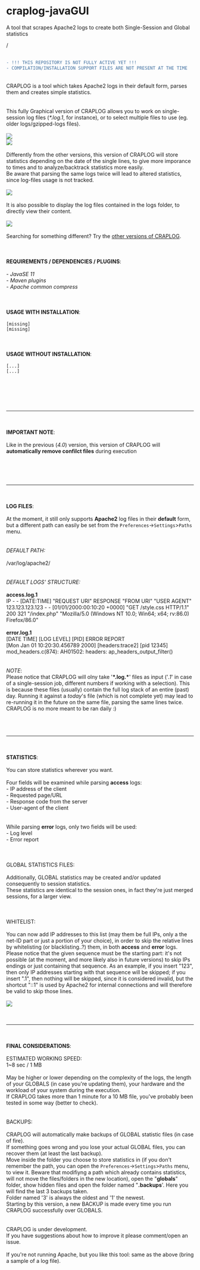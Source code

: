 # craplog-javaGUI
A tool that scrapes Apache2 logs to create both Single-Session and Global statistics

/<br>
<br>
``` diff
- !!! THIS REPOSITORY IS NOT FULLY ACTIVE YET !!!
- COMPILATION/INSTALLATION SUPPORT FILES ARE NOT PRESENT AT THE TIME
```

<br>
CRAPLOG is a tool which takes Apache2 logs in their default form, parses them and creates simple statistics.<br>
<br>
<br>
This fully Graphical version of CRAPLOG allows you to work on single-session log files (<i>*.log.1</i>, for instance), or to select multiple files to use (eg. older logs/gzipped-logs files).<br>
<br>
<img src="https://github.com/elB4RTO/CRAPLOG/blob/main/crapshots/java1a.png">
<br>
<img src="https://github.com/elB4RTO/CRAPLOG/blob/main/crapshots/java1b.png">
<br>
<br>
Differently from the other versions, this version of CRAPLOG will store statistics depending on the date of the single lines, to give more imporance to times and to analyze/backtrack statistics more easily.<br>
Be aware that parsing the same logs twice will lead to altered statistics, since log-files usage is not tracked.<br>
<br>
<img src="https://github.com/elB4RTO/CRAPLOG/blob/main/crapshots/java2.png">
<br>
<br>
It is also possible to display the log files contained in the logs folder, to directly view their content.<br>
<br>
<img src="https://github.com/elB4RTO/CRAPLOG/blob/main/crapshots/java3.png">
<br>
<br>
Searching for something different? Try the <a href="https://github.com/elB4RTO/CRAPLOG">other versions of CRAPLOG</a>.<br>
<br>
<br>
<br>
<b>REQUIREMENTS / DEPENDENCIES / PLUGINS</b>:<br><br>
- <i>JavaSE 11</i><br>
- <i>Maven plugins</i><br>
- <i>Apache common compress</i><br>
<br>
<br>
<br>
<b>USAGE WITH INSTALLATION</b>:<br>
<br>
<code>[missing]</code><br>
<code>[missing]</code><br>
<br>
<br>
<br>
<b>USAGE WITHOUT INSTALLATION</b>:<br>
<br>
<code>[...]</code><br>
<code>[...]</code><br>
<br>
<br>
<br>
<br>
<br><hr><br>
<br>
<b>IMPORTANT NOTE</b>:<br>
<br>
Like in the previous (<i>4.0</i>) version, this version of CRAPLOG will <b>automatically remove confilct files</b> during execution<br>
<br>
<br>
<br>
<br><hr><br>
<br>
<b>LOG FILES</b>:<br>
<br>
At the moment, it still only supports <b>Apache2</b> log files in their <b>default</b> form, but a different path can easily be set from the <code>Preferences</code>→<code>Settings</code>><code>Paths</code> menu.<br>
<br>
<br>
<i>DEFAULT PATH:</i><br>
<br>
/var/log/apache2/<br>
<br>
<br>
<i>DEFAULT LOGS' STRUCTURE:</i><br>
<br>
<b>access.log.1</b><br>
IP - - [DATE:TIME] "REQUEST URI" RESPONSE "FROM URI" "USER AGENT"<br>
123.123.123.123 - - [01/01/2000:00:10:20 +0000] "GET /style.css HTTP/1.1" 200 321 "/index.php" "Mozilla/5.0 (Windows NT 10.0; Win64; x64; rv:86.0) Firefox/86.0"<br>
<br>
<b>error.log.1</b><br>
[DATE TIME] [LOG LEVEL] [PID] ERROR REPORT<br>
[Mon Jan 01 10:20:30.456789 2000] [headers:trace2] [pid 12345] mod_headers.c(874): AH01502: headers: ap_headers_output_filter()<br>
<br>
<br>
<i>NOTE</i>:<br>
Please notice that CRAPLOG will olny take '<b>*.log.*</b>' files as input ('<i>.1</i>' in case of a single-session job, different numbers if working with a selection). This is because these files (usually) contain the full log stack of an entire (past) day. Running it against a <i>today</i>'s file (which is not complete yet) may lead to re-running it in the future on the same file, parsing the same lines twice.<br>
CRAPLOG is no more meant to be ran daily :)<br>
<br>
<br>
<br><hr><br>
<br>
<b>STATISTICS</b>:<br>
<br>
You can store statistics wherever you want.<br>
<br>
Four fields will be examined while parsing <b>access</b> logs:<br>
- IP address of the client<br>
- Requested page/URL<br>
- Response code from the server<br>
- User-agent of the client<br>
<br>
<br>
While parsing <b>error</b> logs, only two fields will be used:<br>
- Log level<br>
- Error report<br>
<br>
<br>
<br>
GLOBAL STATISTICS FILES:<br>
<br>
Additionally, GLOBAL statistics may be created and/or updated consequently to session statistics.<br>
These statistics are identical to the session ones, in fact they're just merged sessions, for a larger view.<br>
<br>
<br>
<br>
WHITELIST:<br>
<br>
You can now add IP addresses to this list (may them be full IPs, only a the net-ID part or just a portion of your choice), in order to skip the relative lines by whitelisting (or blacklisting..?) them, in both <b>access</b> and <b>error</b> logs.<br>
Please notice that the given sequence must be the starting part: it's not possible (at the moment, and more likely also in future versions) to skip IPs endings or just containing that sequence. As an example, if you insert "123", then only IP addresses starting with that sequence will be skipped; if you insert ".1", then nothing will be skipped, since it is considered invalid, but the shortcut "::1" is used by Apache2 for internal connections and will therefore be valid to skip those lines.<br>
<br>
<img src="https://github.com/elB4RTO/CRAPLOG/blob/main/crapshots/java4.png">
<br>
<br>
<br><hr><br>
<br>
<b>FINAL CONSIDERATIONS</b>:<br>
<br>
ESTIMATED WORKING SPEED:<br>
1~8 sec / 1 MB<br>
<br>
May be higher or lower depending on the complexity of the logs, the length of your GLOBALS (in case you're updating them), your hardware and the workload of your system during the execution.<br>
If CRAPLOG takes more than 1 minute for a 10 MB file, you've probably been tested in some way (better to check).<br>
<br>
<br>
BACKUPS:<br>
<br>
CRAPLOG will automatically make backups of GLOBAL statistic files (in case of fire).<br>
If something goes wrong and you lose your actual GLOBAL files, you can recover them (at least the last backup).<br>
Move inside the folder you choose to store statistics in (if you don't remember the path, you can open the <code>Preferences</code>→<code>Settings</code>><code>Paths</code> menu, to view it. Beware that modifiyng a path which already contains statistics, will not move the files/folders in the new location), open the "<b>globals</b>" folder, show hidden files and open the folder named "<b>.backups</b>'. Here you will find the last 3 backups taken.<br>
Folder named '3' is always the oldest and '1' the newest.<br>
Starting by this version, a new BACKUP is made every time you run CRAPLOG successfully over GLOBALS.<br>
<br>
<br>
CRAPLOG is under development.<br>
If you have suggestions about how to improve it please comment/open an issue.<br>
<br>
If you're not running Apache, but you like this tool: same as the above (bring a sample of a log file).<br>
